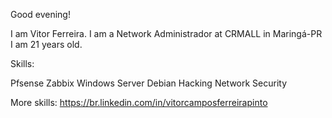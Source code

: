 Good evening!

I am Vitor Ferreira. I am a Network Administrador at CRMALL in Maringá-PR
I am 21 years old.


Skills:

 Pfsense
 Zabbix
 Windows Server
 Debian
 Hacking
 Network Security

More skills:
https://br.linkedin.com/in/vitorcamposferreirapinto
